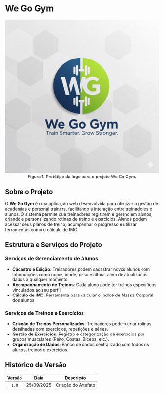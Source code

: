 # We Go Gym

<p align="center">
  <img src="assets/WGG_Logo_Prototipo.png" alt="Protótipo da logo do We Go Gym">
  <br>
  Figura 1: Protótipo da logo para o projeto We Go Gym.
</p>

## Sobre o Projeto
O **We Go Gym** é uma aplicação web desenvolvida para otimizar a gestão de academias e personal trainers, facilitando a interação entre treinadores e alunos. O sistema permite que treinadores registrem e gerenciem alunos, criando e personalizando rotinas de treino e exercícios. Alunos podem acessar seus planos de treino, acompanhar o progresso e utilizar ferramentas como o cálculo de IMC.


## Estrutura e Serviços do Projeto

### Serviços de Gerenciamento de Alunos
- **Cadastro e Edição**: Treinadores podem cadastrar novos alunos com informações como nome, idade, peso e altura, além de atualizar os dados a qualquer momento.
- **Acompanhamento de Treinos**: Cada aluno pode ter treinos específicos vinculados ao seu perfil.
- **Cálculo de IMC**: Ferramenta para calcular o Índice de Massa Corporal dos alunos.

### Serviços de Treinos e Exercícios
- **Criação de Treinos Personalizados**: Treinadores podem criar rotinas detalhadas com exercícios, repetições e séries.
- **Gestão de Exercícios**: Registro e categorização de exercícios por grupos musculares (Peito, Costas, Bíceps, etc.).
- **Organização de Dados**: Banco de dados centralizado com todos os alunos, treinos e exercícios.

## Histórico de Versão

|Versão|Data|Descrição|
|:----:|----|---------|
|`1.0`| 25/09/2025 | Criação do Artefato |
